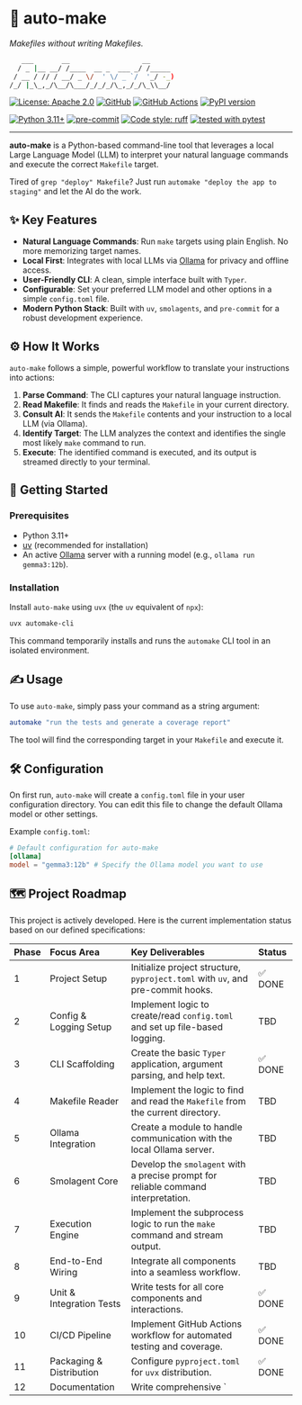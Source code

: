 # 🤖 auto-make
*Makefiles without writing Makefiles.*
```bash
   ___       __                  __
  / _ |__ __/ /____  __ _  ___ _/ /_____
 / __ / // / __/ _ \/  ' \/ _ `/  '_/ -_)
/_/ |_\_,_/\__/\___/_/_/_/\_,_/_/\_\\__/
```

[![License: Apache 2.0](https://img.shields.io/badge/License-Apache%202.0-blue.svg)](https://www.apache.org/licenses/LICENSE-2.0)
[![GitHub](https://img.shields.io/badge/GitHub-181717?logo=github&logoColor=white)](https://github.com/biokraft/auto-make)
[![GitHub Actions](https://img.shields.io/badge/GitHub_Actions-2088FF?logo=github-actions&logoColor=white)](https://github.com/biokraft/auto-make/actions/workflows/ci.yml)
[![PyPI version](https://badge.fury.io/py/automake-cli.svg)](https://badge.fury.io/py/automake-cli)


[![Python 3.11+](https://img.shields.io/badge/Python-3.11+-3776AB.svg?logo=python&logoColor=white)](https://www.python.org/downloads/)
[![pre-commit](https://img.shields.io/badge/pre--commit-enabled-brightgreen?logo=pre-commit&logoColor=white)](https://github.com/pre-commit/pre-commit)
[![Code style: ruff](https://img.shields.io/badge/code%20style-ruff-black.svg)](https://github.com/astral-sh/ruff)
[![tested with pytest](https://img.shields.io/badge/tested%20with-pytest-0A9B7B.svg?logo=pytest)](https://pytest.org)

---

**auto-make** is a Python-based command-line tool that leverages a local Large Language Model (LLM) to interpret your natural language commands and execute the correct `Makefile` target.

Tired of `grep "deploy" Makefile`? Just run `automake "deploy the app to staging"` and let the AI do the work.

## ✨ Key Features
- **Natural Language Commands**: Run `make` targets using plain English. No more memorizing target names.
- **Local First**: Integrates with local LLMs via [Ollama](https://ollama.ai/) for privacy and offline access.
- **User-Friendly CLI**: A clean, simple interface built with `Typer`.
- **Configurable**: Set your preferred LLM model and other options in a simple `config.toml` file.
- **Modern Python Stack**: Built with `uv`, `smolagents`, and `pre-commit` for a robust development experience.

## ⚙️ How It Works
`auto-make` follows a simple, powerful workflow to translate your instructions into actions:

1.  **Parse Command**: The CLI captures your natural language instruction.
2.  **Read Makefile**: It finds and reads the `Makefile` in your current directory.
3.  **Consult AI**: It sends the `Makefile` contents and your instruction to a local LLM (via Ollama).
4.  **Identify Target**: The LLM analyzes the context and identifies the single most likely `make` command to run.
5.  **Execute**: The identified command is executed, and its output is streamed directly to your terminal.

## 🚀 Getting Started

### Prerequisites
- Python 3.11+
- [uv](https://github.com/astral-sh/uv) (recommended for installation)
- An active [Ollama](https://ollama.ai/) server with a running model (e.g., `ollama run gemma3:12b`).

### Installation
Install `auto-make` using `uvx` (the `uv` equivalent of `npx`):
```bash
uvx automake-cli
```
This command temporarily installs and runs the `automake` CLI tool in an isolated environment.

## ✍️ Usage
To use `auto-make`, simply pass your command as a string argument:

```bash
automake "run the tests and generate a coverage report"
```

The tool will find the corresponding target in your `Makefile` and execute it.

## 🛠️ Configuration
On first run, `auto-make` will create a `config.toml` file in your user configuration directory. You can edit this file to change the default Ollama model or other settings.

Example `config.toml`:
```toml
# Default configuration for auto-make
[ollama]
model = "gemma3:12b" # Specify the Ollama model you want to use
```

## 🗺️ Project Roadmap
This project is actively developed. Here is the current implementation status based on our defined specifications:

| Phase | Focus Area | Key Deliverables | Status |
| :--- | :--- | :--- | :--- |
| 1 | Project Setup | Initialize project structure, `pyproject.toml` with `uv`, and pre-commit hooks. | ✅ DONE |
| 2 | Config & Logging Setup | Implement logic to create/read `config.toml` and set up file-based logging. | TBD |
| 3 | CLI Scaffolding | Create the basic `Typer` application, argument parsing, and help text. | ✅ DONE |
| 4 | Makefile Reader | Implement the logic to find and read the `Makefile` from the current directory. | TBD |
| 5 | Ollama Integration | Create a module to handle communication with the local Ollama server. | TBD |
| 6 | Smolagent Core | Develop the `smolagent` with a precise prompt for reliable command interpretation. | TBD |
| 7 | Execution Engine | Implement the subprocess logic to run the `make` command and stream output. | TBD |
| 8 | End-to-End Wiring | Integrate all components into a seamless workflow. | TBD |
| 9 | Unit & Integration Tests | Write tests for all core components and interactions. | ✅ DONE |
| 10 | CI/CD Pipeline | Implement GitHub Actions workflow for automated testing and coverage. | ✅ DONE |
| 11 | Packaging & Distribution | Configure `pyproject.toml` for `uvx` distribution. | ✅ DONE |
| 12 | Documentation | Write comprehensive `
